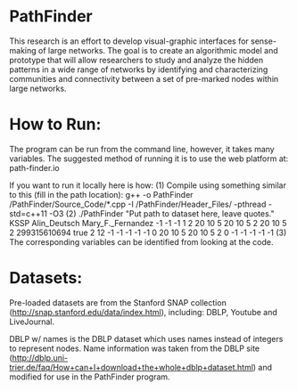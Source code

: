 # PathFinder

This research is an effort to develop visual-graphic interfaces for sense-making of large networks. The goal is to create an algorithmic model and prototype that will allow researchers to study and analyze the hidden patterns in a wide range of networks by identifying and characterizing communities and connectivity between a set of pre-marked nodes within large networks.

# How to Run:

The program can be run from the command line, however, it takes many variables. The suggested method of running it is to use the web platform at: path-finder.io

If you want to run it locally here is how:
(1) Compile using something similar to this (fill in the path location): g++ -o PathFinder /PathFinder/Source_Code/*.cpp -I /PathFinder/Header_Files/ -pthread -std=c++11 -O3
(2) ./PathFinder "Put path to dataset here, leave quotes." KSSP Alin_Deutsch Mary_F._Fernandez -1 -1 -1 1 2 20 10 5 20 10 5 2 20 10 5 2 299315610694 true 2 12 -1 -1 -1 -1 -1 0 20 10 5 20 10 5 2 0 -1 -1 -1 -1 -1
(3) The corresponding variables can be identified from looking at the code.

# Datasets:

Pre-loaded datasets are from the Stanford SNAP collection (http://snap.stanford.edu/data/index.html), including: DBLP, Youtube and LiveJournal.

DBLP w/ names is the DBLP dataset which uses names instead of integers to represent nodes. Name information was taken from the DBLP site (http://dblp.uni-trier.de/faq/How+can+I+download+the+whole+dblp+dataset.html) and modified for use in the PathFinder program.
